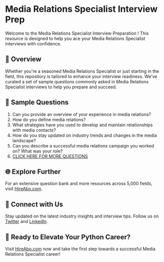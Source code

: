 # Media Relations Specialist Interview Prep

Welcome to the Media Relations Specialist Interview Preparation ! This resource is designed to help you ace your Media Relations Specialist interviews with confidence.

## 🚀 Overview

Whether you're a seasoned Media Relations Specialist or just starting in the field, this repository is tailored to enhance your interview readiness. We've curated a set of sample questions commonly asked in Media Relations Specialist interviews to help you prepare and succeed.

## 📝 Sample Questions

1. Can you provide an overview of your experience in media relations?
2. How do you define media relations?
3. What strategies have you used to develop and maintain relationships with media contacts?
4. How do you stay updated on industry trends and changes in the media landscape?
5. Can you describe a successful media relations campaign you worked on? What was your role?
6. [CLICK HERE FOR MORE QUESTIONS](https://hireabo.com/job/8_1_3/Media%20Relations%20Specialist)

## 🌐 Explore Further

For an extensive question bank and more resources across 5,000 fields, visit [HireAbo.com](https://www.hireabo.com).

## 📱 Connect with Us

Stay updated on the latest industry insights and interview tips. Follow us on [Twitter](https://twitter.com/hireabo) and [LinkedIn](https://www.linkedin.com/in/hire-abo-3609972a8/).

## 🚀 Ready to Elevate Your Python Career?

Visit [HireAbo.com](https://www.hireabo.com) now and take the first step towards a successful Media Relations Specialist career!